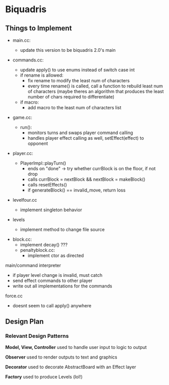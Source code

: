 # Biquadris

## Things to Implement
- main.cc:
  - update this version to be biquadris 2.0's main

- commands.cc:
    - update apply() to use enums instead of switch case int
    - if rename is allowed:
        - fix rename to modify the least num of characters
        - every time rename() is called, call a function to rebuild least num of characters (maybe theres an algorithm that produces the least number of chars required to differentiate)
    - if macro:
        - add macro to the least num of characters list

- game.cc:
    - run():
        - monitors turns and swaps player command calling
        - handles player effect calling as well, setEffect(effect) to opponent

- player.cc:
    - PlayerImpl::playTurn()
      - ends on "done" -> try whether currBlock is on the floor, if not drop
      - calls currBlock = nextBlock && nextBlock = makeBlock()
      - calls resetEffects() 
      - if generateBlock() == invalid_move, return loss

- levelfour.cc
  - implement singleton behavior

- levels
  - implement method to change file source

<!-- dom working on making clockwise and counterclockwise work -->
- block.cc:
    - implement decay() ???
    - penaltyblock.cc:
      - implement ctor as directed

main/command interpreter
- if player level change is invalid, must catch
- send effect commands to other player
- write out all implementations for the commands

<!-- force.apply() needs to implemented in the player effect handler -->
force.cc
- doesnt seem to call apply() anywhere


## Design Plan

### Relevant Design Patterns

**Model, View, Controller** used to handle user input to logic to output

**Observer** used to render outputs to text and graphics

**Decorator** used to decorate AbstractBoard with an Effect layer

**Factory** used to produce Levels (lol!)

